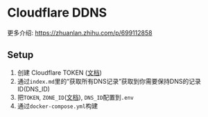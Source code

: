 # Cloudflare DDNS
更多介绍: https://zhuanlan.zhihu.com/p/699112858

## Setup
1. 创建 Cloudflare TOKEN ([文档](https://developers.cloudflare.com/fundamentals/api/get-started/create-token/))
2. 通过`index.md`里的“获取所有DNS记录”获取到你需要保持DNS的记录ID(DNS_ID)
3. 把`TOKEN`, `ZONE_ID`([文档](https://developers.cloudflare.com/fundamentals/setup/find-account-and-zone-ids/)), `DNS_ID`配置到`.env`
4. 通过`docker-compose.yml`构建
